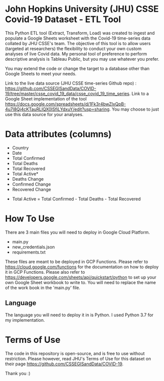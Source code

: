 # John Hopkins University (JHU) CSSE Covid-19 Dataset - ETL Tool

This Python ETL tool (Extract, Transform, Load) was created to ingest and populate a Google Sheets worksheet with the Covid-19 time-series data collated by JHU CSSE's team.
The objective of this tool is to allow users (targeted at researchers) the flexibility to conduct your own custom analyses of live Covid data.
My personal tool of preference to perform descriptive analysis is Tableau Public, but you may use whatever you prefer.

You may extend the code or change the target to a database other than Google Sheets to meet your needs.

Link to the live data source (JHU CSSE time-series Github repo) : https://github.com/CSSEGISandData/COVID-19/tree/master/csse_covid_19_data/csse_covid_19_time_series.
Link to a Google Sheet implementation of the tool https://docs.google.com/spreadsheets/d/1Fk3r4bwZIxQpB-4u7l8Qj4cKTauRLIQX0ISfiLYdxuY/edit?usp=sharing. You may choose to just use this data source for your analyses.


# Data attributes (columns)
- Country
- Date
- Total Confirmed
- Total Deaths
- Total Recovered
- Total Active*
- Deaths Change
- Confirmed Change
- Recovered Change

* Total Active = Total Confirmed - Total Deaths - Total Recovered

# How To Use
There are 3 main files you will need to deploy in Google Cloud Platform.

- main.py
- new_credentials.json
- requirements.txt

These files are meant to be deployed in GCP Functions. Please refer to https://cloud.google.com/functions for the documentation on how to deploy it in GCP Functions.
Please also refer to https://developers.google.com/sheets/api/quickstart/python to set up your own Google Sheet workbook to write to. You will need to replace the name of the work book in the 'main.py' file.


## Language
The language you will need to deploy it in is Python. I used Python 3.7 for my implementation.

# Terms of Use
The code in this repository is open-source, and is free to use without restriction.
Please however, read JHU's Terms of Use for this dataset on their page https://github.com/CSSEGISandData/COVID-19.

Thank you :)
